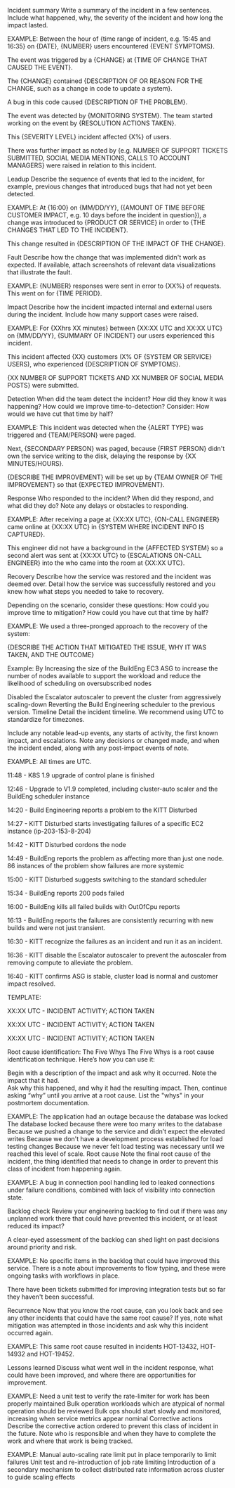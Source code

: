 Incident summary
Write a summary of the incident in a few sentences. Include what happened, why, the severity of the incident and how long the impact lasted.

EXAMPLE:
Between the hour of {time range of incident, e.g. 15:45 and 16:35} on {DATE}, {NUMBER} users encountered {EVENT SYMPTOMS}. 

The event was triggered by a {CHANGE} at {TIME OF CHANGE THAT CAUSED THE EVENT}. 

The {CHANGE} contained {DESCRIPTION OF OR REASON FOR THE CHANGE, such as a change in code to update a system}. 

A bug in this code caused {DESCRIPTION OF THE PROBLEM}. 

The event was detected by {MONITORING SYSTEM}. The team started working on the event by {RESOLUTION ACTIONS TAKEN}.

This {SEVERITY LEVEL} incident affected {X%} of users.

There was further impact as noted by {e.g. NUMBER OF SUPPORT TICKETS SUBMITTED, SOCIAL MEDIA MENTIONS, CALLS TO ACCOUNT MANAGERS} were raised in relation to this incident. 

Leadup
Describe the sequence of events that led to the incident, for example, previous changes that introduced bugs that had not yet been detected.

EXAMPLE:
At {16:00} on {MM/DD/YY}, ({AMOUNT OF TIME BEFORE CUSTOMER IMPACT, e.g. 10 days before the incident in question}), a change was introduced to {PRODUCT OR SERVICE}  in order to {THE CHANGES THAT LED TO THE INCIDENT}. 

This change resulted in  {DESCRIPTION OF THE IMPACT OF THE CHANGE}.

Fault
Describe how the change that was implemented didn't work as expected. If available, attach screenshots of relevant data visualizations that illustrate the fault.

EXAMPLE:
{NUMBER} responses were sent in error to {XX%} of requests. This went on for {TIME PERIOD}.

Impact
Describe how the incident impacted internal and external users during the incident. Include how many support cases were raised.

EXAMPLE:
For {XXhrs XX minutes} between {XX:XX UTC and XX:XX UTC} on {MM/DD/YY}, {SUMMARY OF INCIDENT} our users experienced this incident.

This incident affected {XX} customers (X% OF {SYSTEM OR SERVICE} USERS), who experienced {DESCRIPTION OF SYMPTOMS}.

{XX NUMBER OF SUPPORT TICKETS AND XX NUMBER OF SOCIAL MEDIA POSTS} were submitted.

Detection
When did the team detect the incident? How did they know it was happening? How could we improve time-to-detection? Consider: How would we have cut that time by half?

EXAMPLE:
This incident was detected when the {ALERT TYPE} was triggered and {TEAM/PERSON} were paged. 

Next, {SECONDARY PERSON} was paged, because {FIRST PERSON} didn't own the service writing to the disk, delaying the response by {XX MINUTES/HOURS}.

{DESCRIBE THE IMPROVEMENT} will be set up by {TEAM OWNER OF THE IMPROVEMENT} so that {EXPECTED IMPROVEMENT}.

Response
Who responded to the incident? When did they respond, and what did they do? Note any delays or obstacles to responding.

EXAMPLE:
After receiving a page at {XX:XX UTC}, {ON-CALL ENGINEER} came online at {XX:XX UTC} in {SYSTEM WHERE INCIDENT INFO IS CAPTURED}. 

This engineer did not have a background in the {AFFECTED SYSTEM} so a second alert was sent at {XX:XX UTC} to {ESCALATIONS ON-CALL ENGINEER} into the who came into the room at {XX:XX UTC}.

Recovery
Describe how the service was restored and the incident was deemed over. Detail how the service was successfully restored and you knew how what steps you needed to take to recovery. 

Depending on the scenario, consider these questions: How could you improve time to mitigation? How could you have cut that time by half?

EXAMPLE:
We used a three-pronged approach to the recovery of the system: 

{DESCRIBE THE ACTION THAT MITIGATED THE ISSUE, WHY IT WAS TAKEN, AND THE OUTCOME} 

Example: By Increasing the size of the BuildEng EC3 ASG to increase the number of nodes available to support the workload and reduce the likelihood of scheduling on oversubscribed nodes

Disabled the Escalator autoscaler to prevent the cluster from aggressively scaling-down
Reverting the Build Engineering scheduler to the previous version.
Timeline
Detail the incident timeline. We recommend using UTC to standardize for timezones.

Include any notable lead-up events, any starts of activity, the first known impact, and escalations. Note any decisions or changed made, and when the incident ended, along with any post-impact events of note. 

EXAMPLE:
All times are UTC.

11:48 - K8S 1.9 upgrade of control plane is finished 

12:46 - Upgrade to V1.9 completed, including cluster-auto scaler and the BuildEng scheduler instance 

14:20 - Build Engineering reports a problem to the KITT Disturbed

14:27 - KITT Disturbed starts investigating failures of a specific EC2 instance (ip-203-153-8-204) 

14:42 - KITT Disturbed cordons the node 

14:49 - BuildEng reports the problem as affecting more than just one node. 86 instances of the problem show failures are more systemic 

15:00 - KITT Disturbed suggests switching to the standard scheduler 

15:34 - BuildEng reports 200 pods failed 

16:00 - BuildEng kills all failed builds with OutOfCpu reports 

16:13 - BuildEng reports the failures are consistently recurring with new builds and were not just transient. 

16:30 - KITT recognize the failures as an incident and run it as an incident. 

16:36 - KITT disable the Escalator autoscaler to prevent the autoscaler from removing compute to alleviate the problem.

16:40 - KITT confirms ASG is stable, cluster load is normal and customer impact resolved.

TEMPLATE:

XX:XX UTC - INCIDENT ACTIVITY; ACTION TAKEN

XX:XX UTC - INCIDENT ACTIVITY; ACTION TAKEN

XX:XX UTC - INCIDENT ACTIVITY; ACTION TAKEN

Root cause identification: The Five Whys
The Five Whys is a root cause identification technique. Here’s how you can use it:

Begin with a description of the impact and ask why it occurred. 
Note the impact that it had.  
Ask why this happened, and why it had the resulting impact. 
Then, continue asking “why” until you arrive at a root cause.
List the "whys" in your postmortem documentation.

EXAMPLE:
The application had an outage because the database was locked
The database locked because there were too many writes to the database
Because we pushed a change to the service and didn’t expect the elevated writes
Because we don't have a development process established for load testing changes
Because we never felt load testing was necessary until we reached this level of scale.
Root cause
Note the final root cause of the incident, the thing identified that needs to change in order to prevent this class of incident from happening again.

EXAMPLE:
A bug in connection pool handling led to leaked connections under failure conditions, combined with lack of visibility into connection state.

Backlog check
Review your engineering backlog to find out if there was any unplanned work there that could have prevented this incident, or at least reduced its impact? 

A clear-eyed assessment of the backlog can shed light on past decisions around priority and risk.

EXAMPLE:
No specific items in the backlog that could have improved this service. There is a note about improvements to flow typing, and these were ongoing tasks with workflows in place.  

There have been tickets submitted for improving integration tests but so far they haven't been successful.

Recurrence
Now that you know the root cause, can you look back and see any other incidents that could have the same root cause? If yes, note what mitigation was attempted in those incidents and ask why this incident occurred again.

EXAMPLE:
This same root cause resulted in incidents HOT-13432, HOT-14932 and HOT-19452.

Lessons learned
Discuss what went well in the incident response, what could have been improved, and where there are opportunities for improvement.

EXAMPLE:
Need a unit test to verify the rate-limiter for work has been properly maintained
Bulk operation workloads which are atypical of normal operation should be reviewed
Bulk ops should start slowly and monitored, increasing when service metrics appear nominal
Corrective actions
Describe the corrective action ordered to prevent this class of incident in the future. Note who is responsible and when they have to complete the work and where that work is being tracked.

EXAMPLE:
Manual auto-scaling rate limit put in place temporarily to limit failures
Unit test and re-introduction of job rate limiting
Introduction of a secondary mechanism to collect distributed rate information across cluster to guide scaling effects
